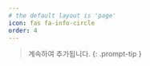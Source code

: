 ```yaml
---
# the default layout is 'page'
icon: fas fa-info-circle
order: 4
---
```


<!--  Add Markdown syntax content to file `_tabs/about.md`{: .filepath } and it will show up on this page.
{: .prompt-tip } -->

> 계속하여 추가됩니다.
{: .prompt-tip }
